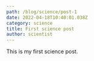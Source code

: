 ```yaml
---
path: /blog/science/post-1
date: 2022-04-18T10:40:01.038Z
category: science
title: First science post
author: scientist
---
```

This is my first science post.